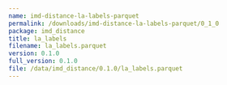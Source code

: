 ```yaml
---
name: imd-distance-la-labels-parquet
permalink: /downloads/imd-distance-la-labels-parquet/0_1_0
package: imd_distance
title: la_labels
filename: la_labels.parquet
version: 0.1.0
full_version: 0.1.0
file: /data/imd_distance/0.1.0/la_labels.parquet
---
```

